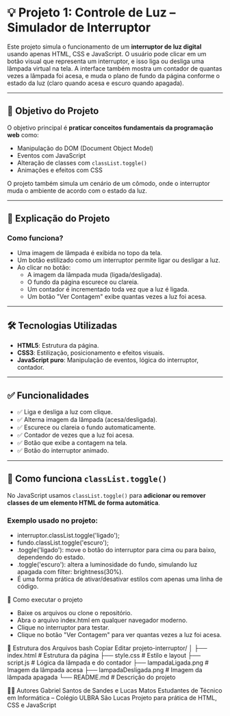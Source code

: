 # 💡 Projeto 1: Controle de Luz – Simulador de Interruptor

Este projeto simula o funcionamento de um **interruptor de luz digital** usando apenas HTML, CSS e JavaScript. O usuário pode clicar em um botão visual que representa um interruptor, e isso liga ou desliga uma lâmpada virtual na tela. A interface também mostra um contador de quantas vezes a lâmpada foi acesa, e muda o plano de fundo da página conforme o estado da luz (claro quando acesa e escuro quando apagada).

---

## 🎯 Objetivo do Projeto

O objetivo principal é **praticar conceitos fundamentais da programação web** como:

- Manipulação do DOM (Document Object Model)
- Eventos com JavaScript
- Alteração de classes com `classList.toggle()`
- Animações e efeitos com CSS

O projeto também simula um cenário de um cômodo, onde o interruptor muda o ambiente de acordo com o estado da luz.

---

## 🧠 Explicação do Projeto

### Como funciona?

- Uma imagem de lâmpada é exibida no topo da tela.
- Um botão estilizado como um interruptor permite ligar ou desligar a luz.
- Ao clicar no botão:
  - A imagem da lâmpada muda (ligada/desligada).
  - O fundo da página escurece ou clareia.
  - Um contador é incrementado toda vez que a luz é ligada.
  - Um botão "Ver Contagem" exibe quantas vezes a luz foi acesa.

---

## 🛠️ Tecnologias Utilizadas

- **HTML5**: Estrutura da página.
- **CSS3**: Estilização, posicionamento e efeitos visuais.
- **JavaScript puro**: Manipulação de eventos, lógica do interruptor, contador.

---

## ✅ Funcionalidades

- ✅ Liga e desliga a luz com clique.
- ✅ Alterna imagem da lâmpada (acesa/desligada).
- ✅ Escurece ou clareia o fundo automaticamente.
- ✅ Contador de vezes que a luz foi acesa.
- ✅ Botão que exibe a contagem na tela.
- ✅ Botão do interruptor animado.

---

## 🔄 Como funciona `classList.toggle()`

No JavaScript usamos `classList.toggle()` para **adicionar ou remover classes de um elemento HTML de forma automática**.

### Exemplo usado no projeto:
- interruptor.classList.toggle('ligado');
- fundo.classList.toggle('escuro');
- .toggle('ligado'): move o botão do interruptor para cima ou para baixo, dependendo do estado.
- .toggle('escuro'): altera a luminosidade do fundo, simulando luz apagada com filter: brightness(30%).
- É uma forma prática de ativar/desativar estilos com apenas uma linha de código.

🧪 Como executar o projeto
- Baixe os arquivos ou clone o repositório.
- Abra o arquivo index.html em qualquer navegador moderno.
- Clique no interruptor para testar.
- Clique no botão "Ver Contagem" para ver quantas vezes a luz foi acesa.



📁 Estrutura dos Arquivos
bash
Copiar
Editar
projeto-interruptor/
│
├── index.html             # Estrutura da página
├── style.css              # Estilo e layout
├── script.js              # Lógica da lâmpada e do contador
├── lampadaLigada.png      # Imagem da lâmpada acesa
├── lampadaDesligada.png   # Imagem da lâmpada apagada
└── README.md              # Descrição do projeto

👨‍💻 Autores
Gabriel Santos de Sandes e Lucas Matos
Estudantes de Técnico em Informática – Colégio ULBRA São Lucas
Projeto para prática de HTML, CSS e JavaScript

